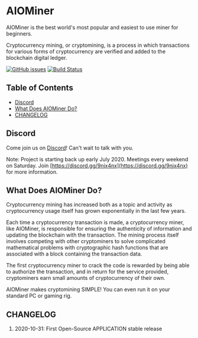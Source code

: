 # AIOMiner

AIOMiner is the best world's most popular and easiest to use miner for beginners. 

Cryptocurrency mining, or cryptomining, is a process in which transactions for various forms of cryptocurrency are verified and added to the blockchain digital ledger.

[![GitHub issues](https://img.shields.io/github/issues/BobbyGR/AIOMiner)](https://github.com/BobbyGR/AIOMiner/issues) [![Build Status](https://github.com/BobbyGR/AIOMiner/workflows/CI/badge.svg)](https://github.com/BobbyGR/AIOMiner/workflows/CI/badge.svg)

## Table of Contents

* [Discord](#discord)
* [What Does AIOMiner Do?](#what-aiominer-do)  
* [CHANGELOG](#changelog)

<a name="discord"></a>
## Discord

Come join us on [Discord](https://discord.gg/9njx4nx)! Can't wait to talk with you. 

Note: Project is starting back up early July 2020. Meetings every weekend on Saturday. Join [https://discord.gg/9njx4nx](https://discord.gg/9njx4nx) for more information.

<a name="what-aiominer-do"></a>
## What Does AIOMiner Do?

Cryptocurrency mining has increased both as a topic and activity as cryptocurrency usage itself has grown exponentially in the last few years.

Each time a cryptocurrency transaction is made, a cryptocurrency miner, like AIOMiner, is responsible for ensuring the authenticity of information and updating the blockchain with the transaction. The mining process itself involves competing with other cryptominers to solve complicated mathematical problems with cryptographic hash functions that are associated with a block containing the transaction data.

The first cryptocurrency miner to crack the code is rewarded by being able to authorize the transaction, and in return for the service provided, cryptominers earn small amounts of cryptocurrency of their own. 

AIOMiner makes cryptomining SIMPLE! You can even run it on your standard PC or gaming rig.

<a name="changelog"></a>
## CHANGELOG

1. 2020-10-31: First Open-Source APPLICATION stable release

